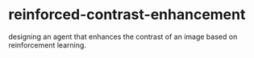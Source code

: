 # reinforced-contrast-enhancement
designing an agent that enhances the contrast of an image based on reinforcement learning.
